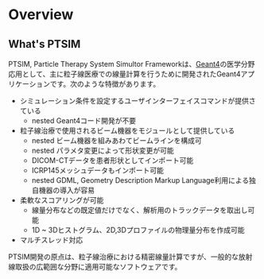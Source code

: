# Overview

## What's PTSIM
PTSIM, Particle Therapy System Simultor Frameworkは、[Geant4](https://www.geant4.org)の医学分野応用として、主に粒子線医療での線量計算を行うために開発されたGeant4アプリケーションです。次のような特徴があります。

- シミュレーション条件を設定するユーザインターフェイスコマンドが提供さている
  - nested Geant4コード開発が不要
- 粒子線治療で使用されるビーム機器をモジュールとして提供している
  - nested ビーム機器を組みあわてビームラインを構成可
  - nested パラメタ変更によって形状変更が可能
  - DICOM-CTデータを患者形状としてインポート可能
  - ICRP145メッシュデータもインポート可能
  - nested GDML, Geometry Description Markup Language利用による独自機器の導入が容易
- 柔軟なスコアリングが可能
  - 線量分布などの既定値だけでなく、解析用のトラックデータを取出し可能
  - 1D ~ 3Dヒストグラム、2D,3Dプロファイルの物理量分布を作成可能
- マルチスレッド対応

PTSIM開発の原点は、粒子線治療における精密線量計算ですが、一般的な放射線取扱の広範囲な分野に適用可能なソフトウェアです。


